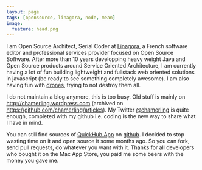 ```yaml
---
layout: page
tags: [opensource, linagora, node, mean]
image:
  feature: head.png
---
```


I am Open Source Architect, Serial Coder at [Linagora](http://linagora.com), a French software editor and professional services provider focused on Open Source Software.
After more than 10 years developping heavy weight Java and Open Source products around Service Oriented Architecture, I am currently having a lot of fun building lightweight and fullstack web oriented solutions in javascript (be ready to see something completely awesome). I am also having fun with [drones](http://chamerling.github.io/slides/content/rmll14-fr/index.html), trying to not destroy them all.

I do not maintain a blog anymore, this is too busy. Old stuff is mainly on http://chamerling.wordpress.com (archived on https://github.com/chamerling/articles). My Twitter [@chamerling](http://twitter.com/chamerling) is quite enough, completed with my github i.e. coding is the new way to share what I have in mind.

You can still find sources of [QuickHub.App](http://quickhubapp.com/) on [github](https://github.com/chamerling/QuickHubApp). I decided to stop wasting time on it and open source it some months ago. So you can fork, send pull requests, do whatever you want with it. Thanks for all developers who bought it on the Mac App Store, you paid me some beers with the money you gave me.

